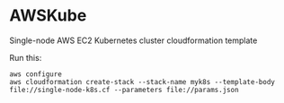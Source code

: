 # AWSKube
Single-node AWS EC2 Kubernetes cluster cloudformation template

Run this:
```
aws configure
aws cloudformation create-stack --stack-name myk8s --template-body file://single-node-k8s.cf --parameters file://params.json
```